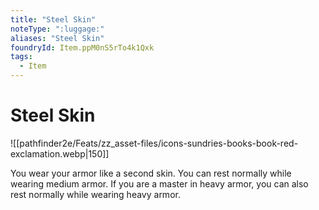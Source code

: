```yaml
---
title: "Steel Skin"
noteType: ":luggage:"
aliases: "Steel Skin"
foundryId: Item.ppM0nS5rTo4k1Qxk
tags:
  - Item
---
```


# Steel Skin
![[pathfinder2e/Feats/zz_asset-files/icons-sundries-books-book-red-exclamation.webp|150]]

You wear your armor like a second skin. You can rest normally while wearing medium armor. If you are a master in heavy armor, you can also rest normally while wearing heavy armor.
